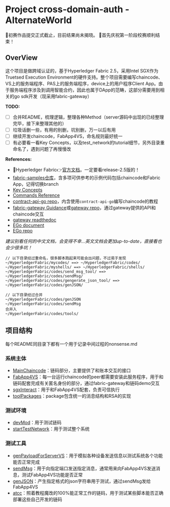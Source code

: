 # Project cross-domain-auth - AlternateWorld
🎉初赛作品提交正式截止，目前结果尚未揭晓。
🎉首先庆祝第一阶段校赛顺利结束！
## OverView
这个项目是做跨域认证的，基于Hyperledger Fabric 2.5，采用Intel SGX作为Truetsed Execution Environment的硬件支持。整个项目需要编写chaincode、VS上的服务端程序、PAS上的服务端程序，device上的用户程序Client App。由于服务端程序涉及到调用智能合约，因此也属于DApp的范畴，这部分需要用到相关的go sdk开发（现采用fabric-gateway）

__TODO:__
* [ ] 合并README，梳理逻辑，整理各种Method（server源码中出现的已经整理完毕，接下来整理其他的）
* [ ] 垃圾话删一些，有用的别删，坑别删，万一以后有用
* [ ] 继续开发chaincode，FabApp4VS，命名规则最好统一
* [ ] 有必要看一看Key Concepts，以及test_network的tutorial细节，另外目录重命名了，遇到问题了再慢慢改

__References:__
* 🔰Hyperledger Fabric👉[官方文档](https://hyperledger-fabric.readthedocs.io/en/release-2.5/)。一定要看release-2.5版的！
* [fabric-samples仓库](https://github.com/hyperledger/fabric-samples)，含多项可供参考的示例代码包括chaincode和Fabric App，记得切换branch
* [Key Concepts](https://hyperledger-fabric.readthedocs.io/en/release-2.5/key_concepts.html)
* [Commands Reference](https://hyperledger-fabric.readthedocs.io/en/release-2.5/command_ref.html)
* [contract-api-go repo](https://github.com/hyperledger/fabric-contract-api-go)，内含使用`contract-api-go`编写chaincode的教程
* [fabric-gateway Guidance](https://hyperledger.github.io/fabric-gateway/)或[gateway repo](https://github.com/hyperledger/fabric-gateway/blob/main/pkg/client/)，通过gateway提供的API和chaincode交互
* [gateway readthedoc](https://hyperledger-fabric.readthedocs.io/en/release-2.5/gateway.html#writing-client-applications)
* [EGo document](https://docs.edgeless.systems/ego/knowledge/model)
* [EGo repo](https://github.com/edgelesssys/ego/tree/master)

*建议别看任何的中文文档，会变得不幸...英文文档会更加up-to-date，直接看也会少很多坑！*

```
// 以下目录经过重命名，很多脚本跑起来可能会出问题，不过易于发现
~/HyperledgerFabric/mycodes/ ==> ~/HyperledgerFabric/codes/
~/HyperledgerFabric/myshells/ ==> ~/HyperledgerFabric/shells/
~/HyperledgerFabric/codes/send_msg_tool/ ==> ~/HyperledgerFabric/codes/sendMsg/
~/HyperledgerFabric/codes/gengerate_json_tool/ ==> ~/HyperledgerFabric/codes/genJSON/

// 以下目录经过合并
~/HyperledgerFabric/codes/genJSON
~/HyperledgerFabric/codes/sendMsg
合并入
~/HyperledgerFabric/codes/tools/
```

## 项目结构
每个README同目录下都有一个用于记录中间过程的nonsense.md
### 系统主体
* [MainChaincode](https://github.com/local-h0st/cross-domain-auth/tree/master/HyperledgerFabric/codes/demo)：链码部分，主要提供了和账本交互的接口
* [FabApp4VS](https://github.com/local-h0st/cross-domain-auth/tree/master/HyperledgerFabric/codes/serverVS)：每一台运行chaincode的peer都需要安装此服务程序，用于和链码配套完成有关匿名身份的部分，通过fabric-gateway和链码demo交互
* [sgxInteract](https://github.com/local-h0st/cross-domain-auth/tree/master/HyperledgerFabric/codes/sgxInteract)：用于和FabApp4VS配套，负责可信执行
* [toolPackages](https://github.com/local-h0st/cross-domain-auth/tree/master/HyperledgerFabric/codes/toolPackages)：package包含统一的消息结构和RSA的实现

### 测试环境
* [devMod](https://github.com/local-h0st/cross-domain-auth/tree/master/HyperledgerFabric/shells/devModOn)：用于测试链码
* [startTestNetwork](https://github.com/local-h0st/cross-domain-auth/blob/master/HyperledgerFabric/shells/testNetworkStart)：用于测试整个系统

### 测试工具
* [genPayloadForServerVS](https://github.com/local-h0st/cross-domain-auth/tree/master/HyperledgerFabric/codes/genPayloadForServerVS)：用于模拟各种设备发送信息以测试系统各个功能能否正常完成
* [sendMsg](https://github.com/local-h0st/cross-domain-auth/tree/master/HyperledgerFabric/codes/tools/sendMsg)：用于向指定端口发送指定消息，通常用来向FabApp4VS发送消息，测试FabApp4VS功能是否正常
* [genJSON](https://github.com/local-h0st/cross-domain-auth/tree/master/HyperledgerFabric/codes/tools/genJSON)：产生指定格式的json字符串用于测试，通过sendMsg发给FabApp4VS
* [atcc](https://github.com/local-h0st/cross-domain-auth/tree/master/HyperledgerFabric/codes/atcc)：照着教程魔改的100%能正常工作的链码，用于测试某些脚本能否正确部署这些自己开发的链码
